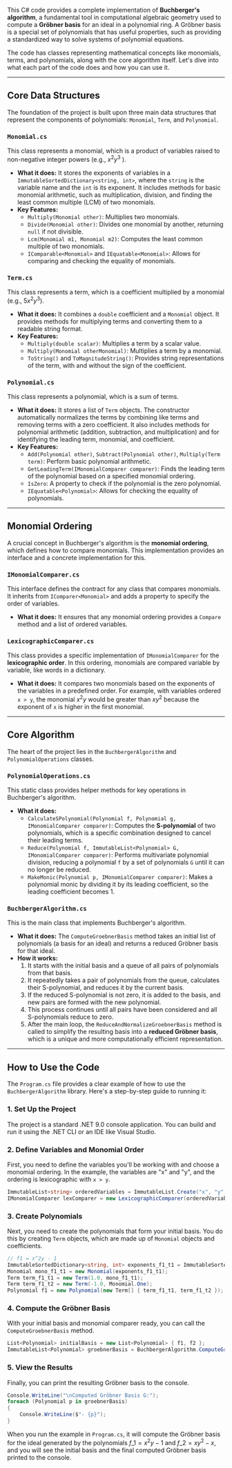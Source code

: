 This C\# code provides a complete implementation of **Buchberger's algorithm**, a fundamental tool in computational algebraic geometry used to compute a **Gröbner basis** for an ideal in a polynomial ring. A Gröbner basis is a special set of polynomials that has useful properties, such as providing a standardized way to solve systems of polynomial equations.

The code has classes representing mathematical concepts like monomials, terms, and polynomials, along with the core algorithm itself. Let's dive into what each part of the code does and how you can use it.

-----

## Core Data Structures

The foundation of the project is built upon three main data structures that represent the components of polynomials: `Monomial`, `Term`, and `Polynomial`.

### **`Monomial.cs`**

This class represents a monomial, which is a product of variables raised to non-negative integer powers (e.g., $x^2y^3$ ).

  * **What it does:** It stores the exponents of variables in a `ImmutableSortedDictionary<string, int>`, where the `string` is the variable name and the `int` is its exponent. It includes methods for basic monomial arithmetic, such as multiplication, division, and finding the least common multiple (LCM) of two monomials.
  * **Key Features:**
      * `Multiply(Monomial other)`: Multiplies two monomials.
      * `Divide(Monomial other)`: Divides one monomial by another, returning `null` if not divisible.
      * `Lcm(Monomial m1, Monomial m2)`: Computes the least common multiple of two monomials.
      * `IComparable<Monomial>` and `IEquatable<Monomial>`: Allows for comparing and checking the equality of monomials.

### **`Term.cs`**

This class represents a term, which is a coefficient multiplied by a monomial (e.g., $5x^2y^3$).

  * **What it does:** It combines a `double` coefficient and a `Monomial` object. It provides methods for multiplying terms and converting them to a readable string format.
  * **Key Features:**
      * `Multiply(double scalar)`: Multiplies a term by a scalar value.
      * `Multiply(Monomial otherMonomial)`: Multiplies a term by a monomial.
      * `ToString()` and `ToMagnitudeString()`: Provides string representations of the term, with and without the sign of the coefficient.

### **`Polynomial.cs`**

This class represents a polynomial, which is a sum of terms.

  * **What it does:** It stores a list of `Term` objects. The constructor automatically normalizes the terms by combining like terms and removing terms with a zero coefficient. It also includes methods for polynomial arithmetic (addition, subtraction, and multiplication) and for identifying the leading term, monomial, and coefficient.
  * **Key Features:**
      * `Add(Polynomial other)`, `Subtract(Polynomial other)`, `Multiply(Term term)`: Perform basic polynomial arithmetic.
      * `GetLeadingTerm(IMonomialComparer comparer)`: Finds the leading term of the polynomial based on a specified monomial ordering.
      * `IsZero`: A property to check if the polynomial is the zero polynomial.
      * `IEquatable<Polynomial>`: Allows for checking the equality of polynomials.

-----

## Monomial Ordering

A crucial concept in Buchberger's algorithm is the **monomial ordering**, which defines how to compare monomials. This implementation provides an interface and a concrete implementation for this.

### **`IMonomialComparer.cs`**

This interface defines the contract for any class that compares monomials. It inherits from `IComparer<Monomial>` and adds a property to specify the order of variables.

  * **What it does:** It ensures that any monomial ordering provides a `Compare` method and a list of ordered variables.

### **`LexicographicComparer.cs`**

This class provides a specific implementation of `IMonomialComparer` for the **lexicographic order**. In this ordering, monomials are compared variable by variable, like words in a dictionary.

  * **What it does:** It compares two monomials based on the exponents of the variables in a predefined order. For example, with variables ordered `x > y`, the monomial $x^2y$ would be greater than $xy^2$ because the exponent of `x` is higher in the first monomial.

-----

## Core Algorithm

The heart of the project lies in the `BuchbergerAlgorithm` and `PolynomialOperations` classes.

### **`PolynomialOperations.cs`**

This static class provides helper methods for key operations in Buchberger's algorithm.

  * **What it does:**
      * `CalculateSPolynomial(Polynomial f, Polynomial g, IMonomialComparer comparer)`: Computes the **S-polynomial** of two polynomials, which is a specific combination designed to cancel their leading terms.
      * `Reduce(Polynomial f, ImmutableList<Polynomial> G, IMonomialComparer comparer)`: Performs multivariate polynomial division, reducing a polynomial `f` by a set of polynomials `G` until it can no longer be reduced.
      * `MakeMonic(Polynomial p, IMonomialComparer comparer)`: Makes a polynomial monic by dividing it by its leading coefficient, so the leading coefficient becomes 1.

### **`BuchbergerAlgorithm.cs`**

This is the main class that implements Buchberger's algorithm.

  * **What it does:** The `ComputeGroebnerBasis` method takes an initial list of polynomials (a basis for an ideal) and returns a reduced Gröbner basis for that ideal.
  * **How it works:**
    1.  It starts with the initial basis and a queue of all pairs of polynomials from that basis.
    2.  It repeatedly takes a pair of polynomials from the queue, calculates their S-polynomial, and reduces it by the current basis.
    3.  If the reduced S-polynomial is not zero, it is added to the basis, and new pairs are formed with the new polynomial.
    4.  This process continues until all pairs have been considered and all S-polynomials reduce to zero.
    5.  After the main loop, the `ReduceAndNormalizeGroebnerBasis` method is called to simplify the resulting basis into a **reduced Gröbner basis**, which is a unique and more computationally efficient representation.

-----

## How to Use the Code

The `Program.cs` file provides a clear example of how to use the `BuchbergerAlgorithm` library. Here's a step-by-step guide to running it:

### **1. Set Up the Project**

The project is a standard .NET 9.0 console application. You can build and run it using the .NET CLI or an IDE like Visual Studio.

### **2. Define Variables and Monomial Order**

First, you need to define the variables you'll be working with and choose a monomial ordering. In the example, the variables are "x" and "y", and the ordering is lexicographic with `x > y`.

```csharp
ImmutableList<string> orderedVariables = ImmutableList.Create("x", "y");
IMonomialComparer lexComparer = new LexicographicComparer(orderedVariables);
```

### **3. Create Polynomials**

Next, you need to create the polynomials that form your initial basis. You do this by creating `Term` objects, which are made up of `Monomial` objects and coefficients.

```csharp
// f1 = x^2y - 1
ImmutableSortedDictionary<string, int> exponents_f1_t1 = ImmutableSortedDictionary.CreateRange(new Dictionary<string, int> { { "x", 2 }, { "y", 1 } });
Monomial mono_f1_t1 = new Monomial(exponents_f1_t1);
Term term_f1_t1 = new Term(1.0, mono_f1_t1);
Term term_f1_t2 = new Term(-1.0, Monomial.One);
Polynomial f1 = new Polynomial(new Term[] { term_f1_t1, term_f1_t2 });
```

### **4. Compute the Gröbner Basis**

With your initial basis and monomial comparer ready, you can call the `ComputeGroebnerBasis` method.

```csharp
List<Polynomial> initialBasis = new List<Polynomial> { f1, f2 };
ImmutableList<Polynomial> groebnerBasis = BuchbergerAlgorithm.ComputeGroebnerBasis(initialBasis, lexComparer);
```

### **5. View the Results**

Finally, you can print the resulting Gröbner basis to the console.

```csharp
Console.WriteLine("\nComputed Gröbner Basis G:");
foreach (Polynomial p in groebnerBasis)
{
    Console.WriteLine($"- {p}");
}
```

When you run the example in `Program.cs`, it will compute the Gröbner basis for the ideal generated by the polynomials $f\_1 = x^2y - 1$ and $f\_2 = xy^2 - x$, and you will see the initial basis and the final computed Gröbner basis printed to the console.
